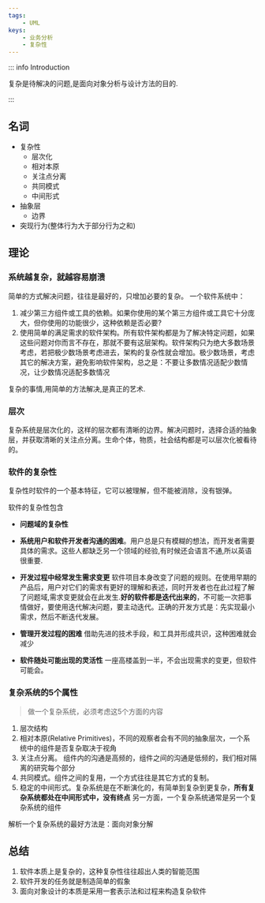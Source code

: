 ```yaml
---
tags:
    - UML
keys:
    - 业务分析
    - 复杂性
---
```


::: info Introduction

复杂是待解决的问题,是面向对象分析与设计方法的目的.

:::

## 名词

- 复杂性
    - 层次化
    - 相对本原
    - 关注点分离
    - 共同模式
    - 中间形式
- 抽象层
    - 边界
- 突现行为(整体行为大于部分行为之和)


## 理论

### 系统越复杂，就越容易崩溃

简单的方式解决问题，往往是最好的，只增加必要的复杂。
一个软件系统中：

1. 减少第三方组件或工具的依赖。如果你使用的某个第三方组件或工具它十分庞大，但你使用的功能很少，这种依赖是否必要? 
2. 使用简单的满足需求的软件架构。所有软件架构都是为了解决特定问题，如果这些问题对你而言不存在，那就不要有这层架构。软件架构只为绝大多数场景考虑，若把极少数场景考虑进去，架构的复杂性就会增加。极少数场景，考虑其它的解决方案，避免影响软件架构，总之是：不要让多数情况适配少数情况，让少数情况适配多数情况

复杂的事情,用简单的方法解决,是真正的艺术.

### 层次

复杂系统是层次化的，这样的层次都有清晰的边界。解决问题时，选择合适的抽象层，并获取清晰的关注点分离。生命个体，物质，社会结构都是可以层次化被看待的。

### 软件的复杂性

复杂性时软件的一个基本特征，它可以被理解，但不能被消除，没有银弹。

软件的复杂性包含

- **问题域的复杂性** 

- **系统用户和软件开发者沟通的困难**。用户总是只有模糊的想法，而开发者需要具体的需求。这些人都缺乏另一个领域的经验,有时候还会语言不通,所以英语很重要.

- **开发过程中经常发生需求变更** 软件项目本身改变了问题的规则。在使用早期的产品后，用户对它们的需求有更好的理解和表述，同时开发者也在此过程了解了问题域,需求变更就会在此发生.**好的软件都是迭代出来的**，不可能一次把事情做好，要使用迭代解决问题，要主动迭代。正确的开发方式是：先实现最小需求，然后不断迭代发展。

- **管理开发过程的困难** 借助先进的技术手段，和工具并形成共识，这种困难就会减少

- **软件随处可能出现的灵活性** 一座高楼盖到一半，不会出现需求的变更，但软件可能会。


### 复杂系统的5个属性

> 做一个复杂系统，必须考虑这5个方面的内容

1. 层次结构
2. 相对本原(Relative Primitives)，不同的观察者会有不同的抽象层次，一个系统中的组件是否复杂取决于视角
3. 关注点分离。 组件内的沟通是高频的，组件之间的沟通是低频的，我们相对隔离的研究每个部分
4. 共同模式。组件之间的复用，一个方式往往是其它方式的复制。
5. 稳定的中间形式。复杂系统是在不断演化的，有简单到复杂到更复杂，**所有复杂系统都处在中间形式中，没有终点** 另一方面，一个复杂系统通常是另一个复杂系统的组件


解析一个复杂系统的最好方法是：面向对象分解


## 总结

1. 软件本质上是复杂的，这种复杂性往往超出人类的智能范围
2. 软件开发的任务就是制造简单的假象
3. 面向对象设计的本质是采用一套表示法和过程来构造复杂软件

